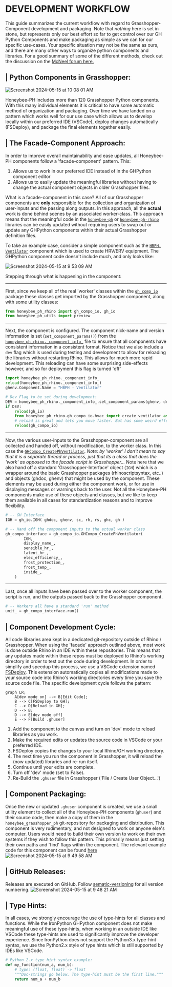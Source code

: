 # DEVELOPMENT WORKFLOW

This guide summarizes the current workflow with regard to Grasshopper-Component development and packaging. Note that *nothing* here is set in stone, but represents only our best effort so far to get control over our GH Python Components and make packaging as simple as we can for our specific use-cases. Your specific situation may not be the same as ours, and there are many other ways to organize python components and libraries. For a good summary of some of the different methods, check out the discussion on the [McNeel forum here.](https://discourse.mcneel.com/t/python-component-in-multiple-gh-files-how-to-keep-updated/174263/5)


## | Python Components in Grasshopper:
![Screenshot 2024-05-15 at 10 08 01 AM](https://github.com/PH-Tools/honeybee_grasshopper_ph/assets/69652712/7056bf7f-225f-4d17-b581-c6f5fa3b8043)

Honeybee-PH includes more than 120 Grasshopper Python components. With this many individual elements it is critical to have some automatic method of organization and packaging. Over time we have landed on a pattern which works well for our use case which allows us to develop locally within our preferred IDE (VSCode), deploy changes automatically (FSDeploy), and package the final elements together easily.



## | The Facade-Component Approach:
In order to improve overall maintainability and ease updates, all Honeybee-PH components follow a 'facade-component' pattern. This:
1. Allows us to work in our preferred IDE instead of in the GHPython component editor
1. Allows us to easily update the meaningful libraries without having to change the actual component objects in older Grasshopper files.

What is a facade-component in this case? All of our Grasshopper components are **only** responsible for the collection and organization of user-inputs and the passing along outputs. In this approach, all the **actual** work is done behind scenes by an associated worker-class. This approach means that the meaningful code in the [`honeybee-ph`](https://github.com/PH-Tools/honeybee_ph) or [`honeybee-ph-rhino`](https://github.com/PH-Tools/honeybee_grasshopper_ph/tree/main/honeybee_ph_rhino) libraries can be easily updated without requiring users to swap out or update any GHPython components within their actual Grasshopper definition files.

To take an example case, consider a simple component such as the [`HBPH-Ventilator`](https://github.com/PH-Tools/honeybee_grasshopper_ph/blob/main/honeybee_grasshopper_ph/src/HBPH%20-%20Ventilator.py) component which is used to create HRV/ERV equipment. The GHPython component code doesn't include much, and only looks like:

![Screenshot 2024-05-15 at 9 53 09 AM](https://github.com/PH-Tools/honeybee_grasshopper_ph/assets/69652712/3133afe7-6a09-4323-8ae8-ae8e4a1ce19a)

Stepping through what is happening in the component:
- - - 
First, since we keep all of the real 'worker' classes within the [`gh_comp_io`](https://github.com/PH-Tools/honeybee_grasshopper_ph/tree/main/honeybee_ph_rhino/gh_compo_io) package these classes get imported by the Grasshopper component, along with some utility classes:
```python
from honeybee_ph_rhino import gh_compo_io, gh_io
from honeybee_ph_utils import preview
```

- - - 
Next, the component is configured. The component nick-name and version information is set (`set_component_params()`) from the [`honeybee_ph_rhino._component_info_`](https://github.com/PH-Tools/honeybee_grasshopper_ph/blob/main/honeybee_ph_rhino/_component_info_.py) file to ensure that all components have consistent information in a consistent format. Notice that we also include a `dev` flag which is used during testing and development to allow for reloading the libraries without restarting Rhino. This allows for much more rapid development. This reloading can have some surprising side-effects however, and so for deployment this flag is turned 'off'
```python
import honeybee_ph_rhino._component_info_
reload(honeybee_ph_rhino._component_info_)
ghenv.Component.Name = "HBPH - Ventilator"

# Dev Flag to be set during development:
DEV = honeybee_ph_rhino._component_info_.set_component_params(ghenv, dev=False) 
if DEV:
    reload(gh_io)
    from honeybee_ph_rhino.gh_compo_io.hvac import create_ventilator as gh_compo_io
    # reload is great and lets you move faster. But has some weird effects sometimes. So we only use it during Dev
    reload(gh_compo_io)
```

- - - 
Now, the various user-inputs to the Grasshopper-component are all collected and handed off, without modification, to the worker class. In this case the [`GHCompo_CreatePhVentilator`](https://github.com/PH-Tools/honeybee_grasshopper_ph/blob/57177b929793a64dcb26bfadfe7b9440fd5d048b/honeybee_ph_rhino/gh_compo_io/hvac/create_ventilator.py#L23). *Note: by 'worker' I don't mean to say that it is a separate thread or process, just that its a class that does the 'work' as opposed to the facade script in Grasshopper...* Note here that we also hand off a standard 'Grasshopper-Interface' object (`IGH`) which is a wrapper around the basic Grasshopper packages (rhinoscriptsyntax, etc..) and objects (ghdoc, ghenv) that might be used by the component. These elements may be used during either the component work, or for use in displaying messages or warnings back to the user. Not all the Honeybee-PH components make use of these objects and classes, but we like to keep them available in all cases for standardization reasons and to improve flexibility. 
```python
# -- GH Interface
IGH = gh_io.IGH( ghdoc, ghenv, sc, rh, rs, ghc, gh )

# -- Hand off the component inputs to the actual worker class
gh_compo_interface = gh_compo_io.GHCompo_CreatePhVentilator(
        IGH,
        display_name_,
        sensible_hr_,
        latent_hr_,
        elec_efficiency_,
        frost_protection_,
        frost_temp_,
        inside_,
    )
```

- - -
Last, once all inputs have been passed over to the worker component, the script is run, and the outputs passed back to the Grasshopper component.
```python
# -- Workers all have a standard 'run' method
unit_ = gh_compo_interface.run()
```


## | Component Development Cycle:
All code libraries area kept in a dedicated git-repository outside of Rhino / Grasshopper. When using the 'facade' approach outlined above, most work is done outside Rhino in an IDE within these repositories. This means that any updates made within these repos must be deployed to Rhino's working directory in order to test out the code during development. In order to simplify and speedup this process, we use a VSCode extension named [FSDeploy](https://marketplace.visualstudio.com/items?itemName=mightycoco.fsdeploy). This extension automatically copies all modifications made to your source code into Rhino's working directories every time you save the source code file. The specific development cycle follows the pattern:

```mermaid
graph LR;
    A[dev mode on] --> B[Edit Code];
    B --> C[FSDeploy to GH];
    C --> D[Reload in GH];
    D --> B;
    D --> E[dev mode off]
    E --> F[Build .ghuser]
```

1. Add the component to the canvas and turn on 'dev' mode to reload libraries as you work.
1. Make the required edits or updates the source code in VSCode or your preferred IDE.
1. FSDeploy copies the changes to your local Rhino/GH working directory.
1. The next time you run the component in Grasshopper, it will reload the (now updated) libraries and re-run itself.
1. Continue until your edits are complete.
1. Turn off 'dev' mode (set to False). 
2. Re-Build the `.ghuser` file in Grasshopper ('File / Create User Object...')


## | Component Packaging:
Once the new or updated `.ghuser` component is created, we use a small utility element to collect all of the Honeybee-PH components (`ghuser`) and their source code, then make a copy of them in the `honeybee_grasshopper_ph` git-repository for packaging and distribution. This component is very rudimentary, and not designed to work on anyone else's computer. Users would need to build their own version to work on their own systems if they wish to follow this pattern. This primarily means just setting their own paths and 'find' flags within the component. The relevant example code for this component can be found [here](https://github.com/PH-Tools/honeybee_grasshopper_ph/blob/main/workflow/__HBPH__Util_Update_GHCompos.py)
![Screenshot 2024-05-15 at 9 49 58 AM](https://github.com/PH-Tools/honeybee_grasshopper_ph/assets/69652712/3328847b-5560-4f6e-8b34-22bc6d34a8f2)


## | GitHub Releases:
Releases are executed on GitHub. Follow [sematic-versioning](https://semver.org/) for all version numbering.
![Screenshot 2024-05-15 at 9 48 21 AM](https://github.com/PH-Tools/honeybee_grasshopper_ph/assets/69652712/8eb29638-8569-44f6-9e01-bdf073b0fbb4)


## | Type Hints:
In all cases, we strongly encourage the use of type-hints for all classes and functions. While the IronPython GHPython component does not make meaningful use of these type-hints, when working in an outside IDE like VSCode these type-hints are used to significantly improve the developer experience. Since IronPython does not support the Python3.x type-hint syntax, we use the Python2.x style of type hints which is still supported by IDEs like VSCode.

```python
# Python 2.x type hint syntax example:
def my_function(num_a, num_b):
    # type: (float, float) -> float
    """Doc-strings go below. The type-hint must be the first line."""
    return num_a + num_b
```
